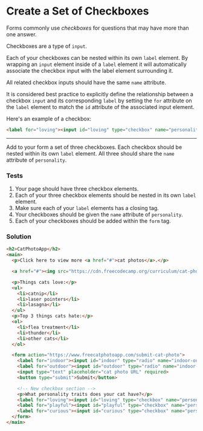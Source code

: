 # Create a Set of Checkboxes

Forms commonly use *checkboxes* for questions that may have more than one answer.

Checkboxes are a type of `input`.

Each of your checkboxes can be nested within its own `label` element. By wrapping an `input` element inside of a `label` element it will automatically associate the checkbox input with the label element surrounding it.

All related checkbox inputs should have the same `name` attribute.

It is considered best practice to explicitly define the relationship between a checkbox `input` and its corresponding `label` by setting the `for` attribute on the `label` element to match the `id` attribute of the associated input element.

Here's an example of a checkbox:

```html
<label for="loving"><input id="loving" type="checkbox" name="personality"> Loving</label>
```

---

Add to your form a set of three checkboxes. Each checkbox should be nested within its own `label` element. All three should share the `name` attribute of `personality`.

### Tests

1. Your page should have three checkbox elements.
2. Each of your three checkbox elements should be nested in its own `label` element.
3. Make sure each of your `label` elements has a closing tag.
4. Your checkboxes should be given the `name` attribute of `personality`.
5. Each of your checkboxes should be added within the `form` tag.

### Solution

```html
<h2>CatPhotoApp</h2>
<main>
  <p>Click here to view more <a href="#">cat photos</a>.</p>

  <a href="#"><img src="https://cdn.freecodecamp.org/curriculum/cat-photo-app/relaxing-cat.jpg" alt="A cute orange cat lying on its back."></a>

  <p>Things cats love:</p>
  <ul>
    <li>catnip</li>
    <li>laser pointers</li>
    <li>lasagna</li>
  </ul>
  <p>Top 3 things cats hate:</p>
  <ol>
    <li>flea treatment</li>
    <li>thunder</li>
    <li>other cats</li>
  </ol>

  <form action="https://www.freecatphotoapp.com/submit-cat-photo">
    <label for="indoor"><input id="indoor" type="radio" name="indoor-outdoor"> Indoor</label>
    <label for="outdoor"><input id="outdoor" type="radio" name="indoor-outdoor"> Outdoor</label><br>
    <input type="text" placeholder="cat photo URL" required>
    <button type="submit">Submit</button>

    <!-- New checkbox section -->
    <p>What personality traits does your cat have?</p>
    <label for="loving"><input id="loving" type="checkbox" name="personality"> Loving</label><br>
    <label for="playful"><input id="playful" type="checkbox" name="personality"> Playful</label><br>
    <label for="curious"><input id="curious" type="checkbox" name="personality"> Curious</label><br>
  </form>
</main>
```